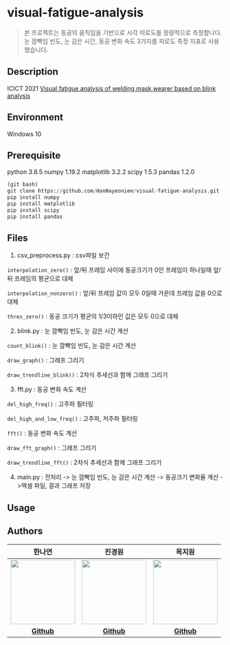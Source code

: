# visual-fatigue-analysis
> 본 프로젝트는 동공의 움직임을 기반으로 시각 피로도를 정량적으로 측정합니다. 
눈 깜빡임 빈도, 눈 감은 시간, 동공 변화 속도 3가지를 피로도 측정 지표로 사용했습니다.


## Description

ICICT 2021 [Visual fatigue analysis of welding mask wearer based on blink analysis](https://drive.google.com/file/d/1VjO1nBAddad340xkDOA79pc2VNdl815T/view?usp=sharing)

## Environment
Windows 10

## Prerequisite
python 3.8.5
numpy 1.19.2
matplotlib 3.2.2
scipy 1.5.3
pandas 1.2.0


```python
(git bash)
git clone https://github.com/HanNayeoniee/visual-fatigue-analysis.git
pip install numpy
pip install matplotlib
pip install scipy
pip install pandas
```


## Files
1. csv_preprocess.py : csv파일 보간

```interpolation_zero()``` : 앞/뒤 프레임 사이에 동공크기가 0인 프레임이 하나일때 앞/뒤 프레임의 평균으로 대체

```interpolation_nonzero()``` : 앞/뒤 프레임 값이 모두 0일때 가운데 프레임 값을 0으로 대체

```thres_zero()``` : 동공 크기가 평균의 1/3이하인 값은 모두 0으로 대체

2. blink.py : 눈 깜빡임 빈도, 눈 감은 시간 계산

```count_blink()``` : 눈 깜빡임 빈도, 눈 감은 시간 계산

```draw_graph()``` : 그래프 그리기

```draw_trendline_blink()``` : 2차식 추세선과 함께 그래프 그리기

3. fft.py : 동공 변화 속도 계산 

```del_high_freq()``` : 고주파 필터링

```del_high_and_low_freq()``` : 고주파, 저주파 필터링

```fft()``` : 동공 변화 속도 계산

```draw_fft_graph()``` : 그래프 그리기

```draw_trendline_fft()``` : 2차식 추세선과 함께 그래프 그리기

4. main.py :
전처리 -> 눈 깜빡임 빈도, 눈 감은 시간 계산 -> 동공크기 변화율 계산 ->엑셀 파일, 결과 그래프 저장

## Usage



## Authors

|                 한나연               |                 진경원                |              목지원               |
| :------------------------------------------: | :-----------------------------------------: | :----------------------------------------: |
| <img src="https://user-images.githubusercontent.com/33839093/129561824-7f779bf8-8036-4ab6-812e-4c7aa12c3d79.png" width=150px> | <img src="https://user-images.githubusercontent.com/33839093/129561437-e778deff-86fd-4f7e-b938-38a1125578ea.png" width=150px> | <img src="https://user-images.githubusercontent.com/33839093/129562599-c27f52c9-31cc-4f25-916e-ce0dbee6f315.jpg" width=150px> |
|                   **[Github](https://github.com/HanNayeoniee)**                   |                   **[Github](https://github.com/KyungwonJIN)**                   |               **[Github](https://github.com/mjw2705)**               |


